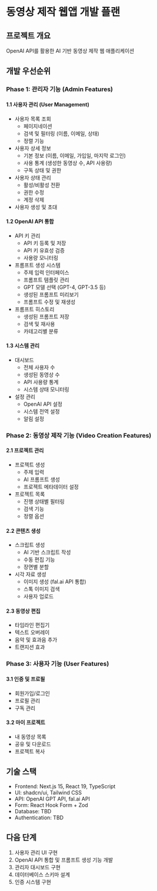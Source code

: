 # 동영상 제작 웹앱 개발 플랜

## 프로젝트 개요
OpenAI API를 활용한 AI 기반 동영상 제작 웹 애플리케이션

## 개발 우선순위

### Phase 1: 관리자 기능 (Admin Features)

#### 1.1 사용자 관리 (User Management)
- 사용자 목록 조회
  - 페이지네이션
  - 검색 및 필터링 (이름, 이메일, 상태)
  - 정렬 기능
- 사용자 상세 정보
  - 기본 정보 (이름, 이메일, 가입일, 마지막 로그인)
  - 사용 통계 (생성한 동영상 수, API 사용량)
  - 구독 상태 및 권한
- 사용자 상태 관리
  - 활성/비활성 전환
  - 권한 수정
  - 계정 삭제
- 사용자 생성 및 초대

#### 1.2 OpenAI API 통합
- API 키 관리
  - API 키 등록 및 저장
  - API 키 유효성 검증
  - 사용량 모니터링
- 프롬프트 생성 시스템
  - 주제 입력 인터페이스
  - 프롬프트 템플릿 관리
  - GPT 모델 선택 (GPT-4, GPT-3.5 등)
  - 생성된 프롬프트 미리보기
  - 프롬프트 수정 및 재생성
- 프롬프트 히스토리
  - 생성된 프롬프트 저장
  - 검색 및 재사용
  - 카테고리별 분류

#### 1.3 시스템 관리
- 대시보드
  - 전체 사용자 수
  - 생성된 동영상 수
  - API 사용량 통계
  - 시스템 상태 모니터링
- 설정 관리
  - OpenAI API 설정
  - 시스템 전역 설정
  - 알림 설정

### Phase 2: 동영상 제작 기능 (Video Creation Features)

#### 2.1 프로젝트 관리
- 프로젝트 생성
  - 주제 입력
  - AI 프롬프트 생성
  - 프로젝트 메타데이터 설정
- 프로젝트 목록
  - 진행 상태별 필터링
  - 검색 기능
  - 정렬 옵션

#### 2.2 콘텐츠 생성
- 스크립트 생성
  - AI 기반 스크립트 작성
  - 수동 편집 기능
  - 장면별 분할
- 시각 자료 생성
  - 이미지 생성 (fal.ai API 통합)
  - 스톡 이미지 검색
  - 사용자 업로드

#### 2.3 동영상 편집
- 타임라인 편집기
- 텍스트 오버레이
- 음악 및 효과음 추가
- 트랜지션 효과

### Phase 3: 사용자 기능 (User Features)

#### 3.1 인증 및 프로필
- 회원가입/로그인
- 프로필 관리
- 구독 관리

#### 3.2 마이 프로젝트
- 내 동영상 목록
- 공유 및 다운로드
- 프로젝트 복사

## 기술 스택
- Frontend: Next.js 15, React 19, TypeScript
- UI: shadcn/ui, Tailwind CSS
- API: OpenAI GPT API, fal.ai API
- Form: React Hook Form + Zod
- Database: TBD
- Authentication: TBD

## 다음 단계
1. 사용자 관리 UI 구현
2. OpenAI API 통합 및 프롬프트 생성 기능 개발
3. 관리자 대시보드 구현
4. 데이터베이스 스키마 설계
5. 인증 시스템 구현
